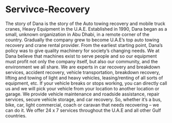 # Servivce-Recovery
The story of Dana is the story of the Auto towing recovery and mobile truck cranes, Heavy Equipment in the U.A.E. Established in 1990, Dana began as a small, unknown organization in Abu Dhabi, in a remote corner of the country. Gradually the company grew to become U.A.E’s top auto towing recovery and crane rental provider. From the earliest starting point, Dana’s policy was to give quality machinery for society’s changing needs. We at Dana believe that machines exist to serve people and so our equipment must profit not only the company itself, but also our community, and the environment we all share.                          We are experts in car recovery and breakdown services, accident recovery, vehicle transportation, breakdown recovery, lifting and towing of light and heavy vehicles, leasing/renting of all sorts of equipment, etc. If your vehicle breaks or stops working, you can directly call us and we will pick your vehicle from your location to another location or garage. We provide vehicle maintenance and roadside assistance, repair services, secure vehicle storage, and car recovery. So, whether it’s a bus, bike, car, light commercial, coach or caravan that needs recovering – we can do it. We offer 24 x 7 services throughout the U.A.E and all other Gulf countries.
